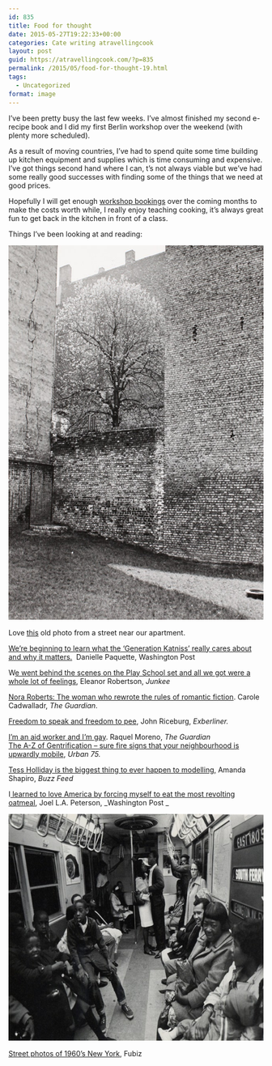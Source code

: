 ```yaml
---
id: 835
title: Food for thought
date: 2015-05-27T19:22:33+00:00
categories: Cate writing atravellingcook
layout: post
guid: https://atravellingcook.com/?p=835
permalink: /2015/05/food-for-thought-19.html
tags:
  - Uncategorized
format: image
---
```

I&#8217;ve been pretty busy the last few weeks. I&#8217;ve almost finished my second e-recipe book and I did my first Berlin workshop over the weekend (with plenty more scheduled).



As a result of moving countries, I&#8217;ve had to spend quite some time building up kitchen equipment and supplies which is time consuming and expensive. I&#8217;ve got things second hand where I can, t&#8217;s not always viable but we&#8217;ve had some really good successes with finding some of the things that we need at good prices.

Hopefully I will get enough [workshop bookings](https://atravellingcook.com/cooking-classes) over the coming months to make the costs worth while, I really enjoy teaching cooking, it&#8217;s always great fun to get back in the kitchen in front of a class.

Things I&#8217;ve been looking at and reading:

[<img class="aligncenter size-full wp-image-965" src="/images/atc-migrate/2015/05/09-Manfred-Paul_Kastanienallee.jpg" alt="Manfred Paul - Eingemauerte Kastanie, Kastanienallee, 1985" width="620" height="740" />](/images/atc-migrate/2015/05/09-Manfred-Paul_Kastanienallee.jpg)

Love [this](https://www.zeit.de/wissen/geschichte/2013-02/fs-manfred-paul/seite-11) old photo from a street near our apartment.

[We&#8217;re beginning to learn what the &#8216;Generation Katniss&#8217; really cares about and why it matters.](https://www.washingtonpost.com/blogs/wonkblog/wp/2015/04/27/were-beginning-to-learn-what-the-generation-katniss-really-cares-about/?tid=sm_fb)  Danielle Paquette, Washington Post

W[e went behind the scenes on the Play School set and all we got were a whole lot of feelings](https://junkee.com/we-went-behind-the-scenes-on-the-play-school-set-and-all-we-got-were-a-whole-lot-of-feelings/56994?utm_source=The+Shortlist+Daily&utm_campaign=3a69251b92-The_Shortlist_Daily_19_May_2015&utm_medium=email&utm_term=0_7870ce0889-3a69251b92-273228197), Eleanor Robertson, _Junkee_

[Nora Roberts: The woman who rewrote the rules of romantic fiction](https://www.theguardian.com/books/2011/nov/20/nora-roberts-interview-romance-fiction). Carole Cadwalladr, _The Guardian_.

[Freedom to speak and freedom to pee](https://www.exberliner.com/blogs/the-blog/freedom-to-speak-and-freedom-to-pee/), John Riceburg, _Exberliner._

<div class="index-page-header__image-wrapper index-page-header__image-wrapper--contributor-circle">
  <a href="https://www.theguardian.com/global-development-professionals-network/2015/mar/12/im-an-aid-worker-and-im-gay-lgbt-ngos">I&#8217;m an aid worker and I&#8217;m gay</a>. Raquel Moreno, <em>The Guardian</em>


<div class="index-page-header__image-wrapper index-page-header__image-wrapper--contributor-circle">


<div class="index-page-header__image-wrapper index-page-header__image-wrapper--contributor-circle">
  <a href="The%20A – Z of Gentrification – sure-fire signs that your neighbourhood is upwardly mobile">The A-Z of Gentrification &#8211; sure fire signs that your neighbourhood is upwardly mobile</a>, <em>Urban 75.</em>


<div class="index-page-header__image-wrapper index-page-header__image-wrapper--contributor-circle">


[Tess Holliday is the biggest thing to ever happen to modelling,](https://www.buzzfeed.com/ashapiro009/tess-holliday-plus-size-model#.wnoEojOgZ) Amanda Shapiro, _Buzz Feed_

I[ learned to love America by forcing myself to eat the most revolting oatmeal](https://www.washingtonpost.com/posteverything/wp/2015/05/07/i-learned-to-love-america-by-forcing-myself-to-eat-the-most-revolting-oatmeal/), Joel L.A. Peterson, _Washington Post _

[<img class="aligncenter size-full wp-image-966" src="/images/atc-migrate/2015/05/newyorksixties-8-640x448.jpg" alt="newyorksixties-8-640x448" width="640" height="448" />](/images/atc-migrate/2015/05/newyorksixties-8-640x448.jpg)

[Street photos of 1960&#8217;s New York](https://www.fubiz.net/2015/05/11/street-photos-of-1960s-new-york/), Fubiz